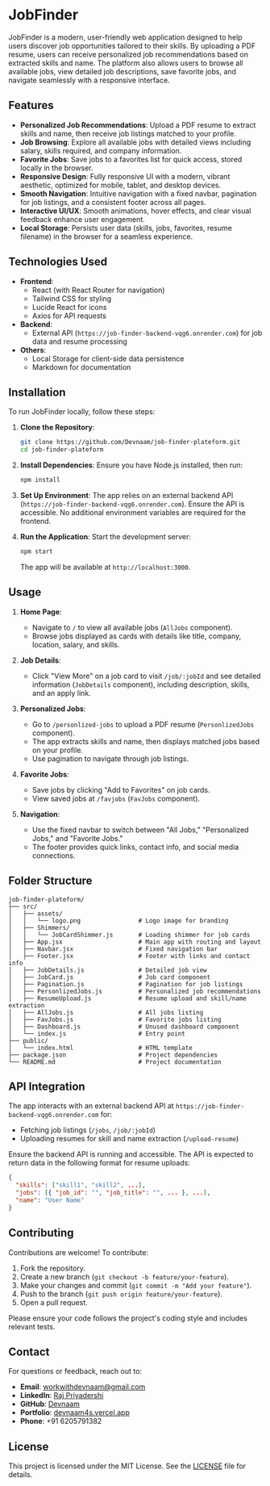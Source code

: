 # JobFinder

JobFinder is a modern, user-friendly web application designed to help users discover job opportunities tailored to their skills. By uploading a PDF resume, users can receive personalized job recommendations based on extracted skills and name. The platform also allows users to browse all available jobs, view detailed job descriptions, save favorite jobs, and navigate seamlessly with a responsive interface.

## Features

- **Personalized Job Recommendations**: Upload a PDF resume to extract skills and name, then receive job listings matched to your profile.
- **Job Browsing**: Explore all available jobs with detailed views including salary, skills required, and company information.
- **Favorite Jobs**: Save jobs to a favorites list for quick access, stored locally in the browser.
- **Responsive Design**: Fully responsive UI with a modern, vibrant aesthetic, optimized for mobile, tablet, and desktop devices.
- **Smooth Navigation**: Intuitive navigation with a fixed navbar, pagination for job listings, and a consistent footer across all pages.
- **Interactive UI/UX**: Smooth animations, hover effects, and clear visual feedback enhance user engagement.
- **Local Storage**: Persists user data (skills, jobs, favorites, resume filename) in the browser for a seamless experience.

## Technologies Used

- **Frontend**:
  - React (with React Router for navigation)
  - Tailwind CSS for styling
  - Lucide React for icons
  - Axios for API requests
- **Backend**:
  - External API (`https://job-finder-backend-vqg6.onrender.com`) for job data and resume processing
- **Others**:
  - Local Storage for client-side data persistence
  - Markdown for documentation

## Installation

To run JobFinder locally, follow these steps:

1. **Clone the Repository**:
   ```bash
   git clone https://github.com/Devnaam/job-finder-plateform.git
   cd job-finder-plateform
   ```

2. **Install Dependencies**:
   Ensure you have Node.js installed, then run:
   ```bash
   npm install
   ```

3. **Set Up Environment**:
   The app relies on an external backend API (`https://job-finder-backend-vqg6.onrender.com`). Ensure the API is accessible. No additional environment variables are required for the frontend.

4. **Run the Application**:
   Start the development server:
   ```bash
   npm start
   ```
   The app will be available at `http://localhost:3000`.

## Usage

1. **Home Page**:
   - Navigate to `/` to view all available jobs (`AllJobs` component).
   - Browse jobs displayed as cards with details like title, company, location, salary, and skills.

2. **Job Details**:
   - Click "View More" on a job card to visit `/job/:jobId` and see detailed information (`JobDetails` component), including description, skills, and an apply link.

3. **Personalized Jobs**:
   - Go to `/personlized-jobs` to upload a PDF resume (`PersonlizedJobs` component).
   - The app extracts skills and name, then displays matched jobs based on your profile.
   - Use pagination to navigate through job listings.

4. **Favorite Jobs**:
   - Save jobs by clicking "Add to Favorites" on job cards.
   - View saved jobs at `/favjobs` (`FavJobs` component).

5. **Navigation**:
   - Use the fixed navbar to switch between "All Jobs," "Personalized Jobs," and "Favorite Jobs."
   - The footer provides quick links, contact info, and social media connections.

## Folder Structure

```plaintext
job-finder-plateform/
├── src/
│   ├── assets/
│   │   └── logo.png                # Logo image for branding
│   ├── Shimmers/
│   │   └── JobCardShimmer.js       # Loading shimmer for job cards
│   ├── App.jsx                     # Main app with routing and layout
│   ├── Navbar.jsx                  # Fixed navigation bar
│   ├── Footer.jsx                  # Footer with links and contact info
│   ├── JobDetails.js               # Detailed job view
│   ├── JobCard.js                  # Job card component
│   ├── Pagination.js               # Pagination for job listings
│   ├── PersonlizedJobs.js          # Personalized job recommendations
│   ├── ResumeUpload.js             # Resume upload and skill/name extraction
│   ├── AllJobs.js                  # All jobs listing
│   ├── FavJobs.js                  # Favorite jobs listing
│   ├── Dashboard.js                # Unused dashboard component
│   └── index.js                    # Entry point
├── public/
│   └── index.html                  # HTML template
├── package.json                    # Project dependencies
└── README.md                       # Project documentation
```

## API Integration

The app interacts with an external backend API at `https://job-finder-backend-vqg6.onrender.com` for:
- Fetching job listings (`/jobs`, `/job/:jobId`)
- Uploading resumes for skill and name extraction (`/upload-resume`)

Ensure the backend API is running and accessible. The API is expected to return data in the following format for resume uploads:
```json
{
  "skills": ["skill1", "skill2", ...],
  "jobs": [{ "job_id": "", "job_title": "", ... }, ...],
  "name": "User Name"
}
```

## Contributing

Contributions are welcome! To contribute:

1. Fork the repository.
2. Create a new branch (`git checkout -b feature/your-feature`).
3. Make your changes and commit (`git commit -m "Add your feature"`).
4. Push to the branch (`git push origin feature/your-feature`).
5. Open a pull request.

Please ensure your code follows the project's coding style and includes relevant tests.

## Contact

For questions or feedback, reach out to:
- **Email**: [workwithdevnaam@gmail.com](mailto:workwithdevnaam@gmail.com)
- **LinkedIn**: [Raj Priyadershi](https://www.linkedin.com/in/raj-priyadershi-56a256282/)
- **GitHub**: [Devnaam](https://github.com/Devnaam)
- **Portfolio**: [devnaam4s.vercel.app](https://devnaam4s.vercel.app/)
- **Phone**: +91 6205791382

## License

This project is licensed under the MIT License. See the [LICENSE](LICENSE) file for details.